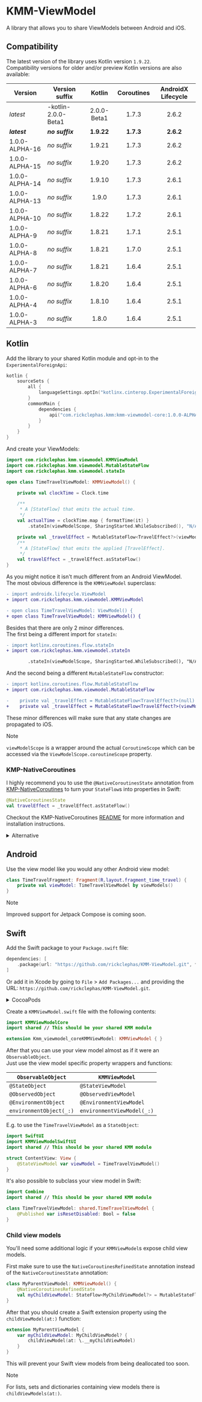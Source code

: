 # KMM-ViewModel

A library that allows you to share ViewModels between Android and iOS.

## Compatibility

The latest version of the library uses Kotlin version `1.9.22`.  
Compatibility versions for older and/or preview Kotlin versions are also available:

| Version        | Version suffix      |   Kotlin    | Coroutines | AndroidX Lifecycle |
|----------------|---------------------|:-----------:|:----------:|:------------------:|
| _latest_       | -kotlin-2.0.0-Beta1 | 2.0.0-Beta1 |   1.7.3    |       2.6.2        |
| **_latest_**   | **_no suffix_**     | **1.9.22**  | **1.7.3**  |     **2.6.2**      |
| 1.0.0-ALPHA-16 | _no suffix_         |   1.9.21    |   1.7.3    |       2.6.2        |
| 1.0.0-ALPHA-15 | _no suffix_         |   1.9.20    |   1.7.3    |       2.6.2        |
| 1.0.0-ALPHA-14 | _no suffix_         |   1.9.10    |   1.7.3    |       2.6.1        |
| 1.0.0-ALPHA-13 | _no suffix_         |    1.9.0    |   1.7.3    |       2.6.1        |
| 1.0.0-ALPHA-10 | _no suffix_         |   1.8.22    |   1.7.2    |       2.6.1        |
| 1.0.0-ALPHA-9  | _no suffix_         |   1.8.21    |   1.7.1    |       2.5.1        |
| 1.0.0-ALPHA-8  | _no suffix_         |   1.8.21    |   1.7.0    |       2.5.1        |
| 1.0.0-ALPHA-7  | _no suffix_         |   1.8.21    |   1.6.4    |       2.5.1        |
| 1.0.0-ALPHA-6  | _no suffix_         |   1.8.20    |   1.6.4    |       2.5.1        |
| 1.0.0-ALPHA-4  | _no suffix_         |   1.8.10    |   1.6.4    |       2.5.1        |
| 1.0.0-ALPHA-3  | _no suffix_         |    1.8.0    |   1.6.4    |       2.5.1        |

## Kotlin

Add the library to your shared Kotlin module and opt-in to the `ExperimentalForeignApi`:
```kotlin
kotlin {
    sourceSets {
        all {
            languageSettings.optIn("kotlinx.cinterop.ExperimentalForeignApi")
        }
        commonMain {
            dependencies {
                api("com.rickclephas.kmm:kmm-viewmodel-core:1.0.0-ALPHA-17")
            }
        }
    }
}
```

And create your ViewModels:
```kotlin
import com.rickclephas.kmm.viewmodel.KMMViewModel
import com.rickclephas.kmm.viewmodel.MutableStateFlow
import com.rickclephas.kmm.viewmodel.stateIn

open class TimeTravelViewModel: KMMViewModel() {

    private val clockTime = Clock.time

    /**
     * A [StateFlow] that emits the actual time.
     */
    val actualTime = clockTime.map { formatTime(it) }
        .stateIn(viewModelScope, SharingStarted.WhileSubscribed(), "N/A")

    private val _travelEffect = MutableStateFlow<TravelEffect?>(viewModelScope, null)
    /**
     * A [StateFlow] that emits the applied [TravelEffect].
     */
    val travelEffect = _travelEffect.asStateFlow()
}
```

As you might notice it isn't much different from an Android ViewModel.  
The most obvious difference is the `KMMViewModel` superclass:

```diff
- import androidx.lifecycle.ViewModel
+ import com.rickclephas.kmm.viewmodel.KMMViewModel

- open class TimeTravelViewModel: ViewModel() {
+ open class TimeTravelViewModel: KMMViewModel() {
```

Besides that there are only 2 minor differences.  
The first being a different import for `stateIn`:

```diff
- import kotlinx.coroutines.flow.stateIn
+ import com.rickclephas.kmm.viewmodel.stateIn

        .stateIn(viewModelScope, SharingStarted.WhileSubscribed(), "N/A")
```

And the second being a different `MutableStateFlow` constructor:

```diff
- import kotlinx.coroutines.flow.MutableStateFlow
+ import com.rickclephas.kmm.viewmodel.MutableStateFlow

-    private val _travelEffect = MutableStateFlow<TravelEffect?>(null)
+    private val _travelEffect = MutableStateFlow<TravelEffect?>(viewModelScope, null)
```

These minor differences will make sure that any state changes are propagated to iOS.  

> [!NOTE]
> `viewModelScope` is a wrapper around the actual `CoroutineScope` which can be accessed 
> via the `ViewModelScope.coroutineScope` property.

### KMP-NativeCoroutines

I highly recommend you to use the `@NativeCoroutinesState` annotation from
[KMP-NativeCoroutines](https://github.com/rickclephas/KMP-NativeCoroutines)
to turn your `StateFlow`s into properties in Swift:

```kotlin
@NativeCoroutinesState
val travelEffect = _travelEffect.asStateFlow()
```

Checkout the KMP-NativeCoroutines [README](https://github.com/rickclephas/KMP-NativeCoroutines/blob/master/README.md)
for more information and installation instructions.

<details><summary>Alternative</summary>
<p>

Alternatively you can create extension properties in your iOS source-set yourself:
```kotlin
val TimeTravelViewModel.travelEffectValue: TravelEffect?
    get() = travelEffect.value
```
</p>
</details>

## Android

Use the view model like you would any other Android view model:
```kotlin
class TimeTravelFragment: Fragment(R.layout.fragment_time_travel) {
    private val viewModel: TimeTravelViewModel by viewModels()
}
```

> [!NOTE]
> Improved support for Jetpack Compose is coming soon.

## Swift

Add the Swift package to your `Package.swift` file:
```swift
dependencies: [
    .package(url: "https://github.com/rickclephas/KMM-ViewModel.git", from: "1.0.0-ALPHA-17")
]
```

Or add it in Xcode by going to `File` > `Add Packages...` and providing the URL:
`https://github.com/rickclephas/KMM-ViewModel.git`.

<details><summary>CocoaPods</summary>
<p>

If you like you can also use CocoaPods instead of SPM:
```ruby
pod 'KMMViewModelSwiftUI', '1.0.0-ALPHA-17'
```
</p>
</details>

Create a `KMMViewModel.swift` file with the following contents:
```swift
import KMMViewModelCore
import shared // This should be your shared KMM module

extension Kmm_viewmodel_coreKMMViewModel: KMMViewModel { }
```

After that you can use your view model almost as if it were an `ObservableObject`.   
Just use the view model specific property wrappers and functions:

| `ObservableObject`      | `KMMViewModel`             |
|-------------------------|----------------------------|
| `@StateObject`          | `@StateViewModel`          |
| `@ObservedObject`       | `@ObservedViewModel`       |
| `@EnvironmentObject`    | `@EnvironmentViewModel`    |
| `environmentObject(_:)` | `environmentViewModel(_:)` |

E.g. to use the `TimeTravelViewModel` as a `StateObject`:
```swift
import SwiftUI
import KMMViewModelSwiftUI
import shared // This should be your shared KMM module

struct ContentView: View {
    @StateViewModel var viewModel = TimeTravelViewModel()
}
```

It's also possible to subclass your view model in Swift:
```swift
import Combine
import shared // This should be your shared KMM module

class TimeTravelViewModel: shared.TimeTravelViewModel {
    @Published var isResetDisabled: Bool = false
}
```

### Child view models

You'll need some additional logic if your `KMMViewModel`s expose child view models.

First make sure to use the `NativeCoroutinesRefinedState` annotation instead of the `NativeCoroutinesState` annotation:
```kotlin
class MyParentViewModel: KMMViewModel() {
    @NativeCoroutinesRefinedState
    val myChildViewModel: StateFlow<MyChildViewModel?> = MutableStateFlow(null)
}
```

After that you should create a Swift extension property using the `childViewModel(at:)` function: 
```swift
extension MyParentViewModel {
    var myChildViewModel: MyChildViewModel? {
        childViewModel(at: \.__myChildViewModel)
    }
}
```

This will prevent your Swift view models from being deallocated too soon. 

> [!NOTE]
> For lists, sets and dictionaries containing view models there is `childViewModels(at:)`.
